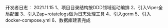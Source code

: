 开发者日志：
2021.11.15
1、项目目录结构按DDD领域驱动编排
2、引入Viper全局配置
3、引入Zap+rotatelogs做为日志处理工具
4、引入gorm
5、引入docker-compose.yml
6、数据库建表完成